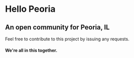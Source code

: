 # Hello Peoria
## An open community for Peoria, IL

Feel free to contribute to this project by issuing any requests.

#### We're all in this together.